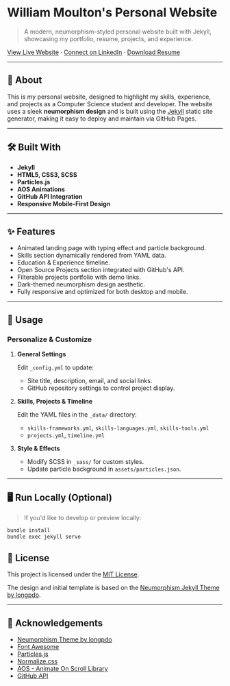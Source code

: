 # William Moulton's Personal Website

> A modern, neumorphism-styled personal website built with Jekyll, showcasing my portfolio, resume, projects, and experience.

[View Live Website](https://wrmoulton.github.io/) · [Connect on LinkedIn](https://linkedin.com/in/william-r-moulton) · [Download Resume](https://wrmoulton.github.io/Williams-Resume.pdf)

---

## 🚀 About

This is my personal website, designed to highlight my skills, experience, and projects as a Computer Science student and developer. The website uses a sleek **neumorphism design** and is built using the [Jekyll](https://jekyllrb.com/) static site generator, making it easy to deploy and maintain via GitHub Pages.

---

## 🛠️ Built With

- **Jekyll**
- **HTML5, CSS3, SCSS**
- **Particles.js**
- **AOS Animations**
- **GitHub API Integration**
- **Responsive Mobile-First Design**

---

## ✨ Features

- Animated landing page with typing effect and particle background.
- Skills section dynamically rendered from YAML data.
- Education & Experience timeline.
- Open Source Projects section integrated with GitHub's API.
- Filterable projects portfolio with demo links.
- Dark-themed neumorphism design aesthetic.
- Fully responsive and optimized for both desktop and mobile.

---

## 📂 Usage

### Personalize & Customize

1. **General Settings**

   Edit `_config.yml` to update:
   - Site title, description, email, and social links.
   - GitHub repository settings to control project display.

2. **Skills, Projects & Timeline**

   Edit the YAML files in the `_data/` directory:
   - `skills-frameworks.yml`, `skills-languages.yml`, `skills-tools.yml`
   - `projects.yml`, `timeline.yml`

3. **Style & Effects**

   - Modify SCSS in `_sass/` for custom styles.
   - Update particle background in `assets/particles.json`.

---

## 🖥️ Run Locally (Optional)

> If you'd like to develop or preview locally:

```bash
bundle install
bundle exec jekyll serve
```

## 📄 License

This project is licensed under the [MIT License](LICENSE).

The design and initial template is based on the [Neumorphism Jekyll Theme by longpdo](https://github.com/longpdo/neumorphism).

---

## 🙌 Acknowledgements

- [Neumorphism Theme by longpdo](https://github.com/longpdo/neumorphism)
- [Font Awesome](https://fontawesome.com/)
- [Particles.js](https://vincentgarreau.com/particles.js/)
- [Normalize.css](https://necolas.github.io/normalize.css/)
- [AOS - Animate On Scroll Library](https://michalsnik.github.io/aos/)
- [GitHub API](https://developer.github.com/v3/)

